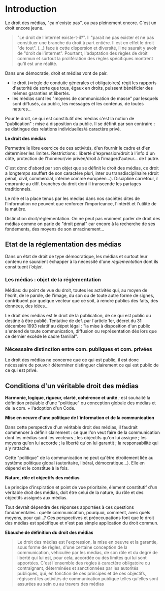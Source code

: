 # Introduction

Le droit des médias, "ça n'existe pas", ou pas pleinement encore. C'est un droit encore jeune.

> "Le droit de l'internet existe-t-il?". Il "parait ne pas exister et ne pas constituer une branche du droit à part entière. Il est en effet le droit "de tout". \(...\) face à cette dispersion et diversité, il ne saurait y avoir de "droit de l'internet". Pourtant, l'adaptation des règles de droit commun et surtout la prolifération des règles spécifiques montrent qu'il est une réalité.

Dans une démocratie, droit et médias vont de pair.

* le droit \(=règle de conduite générales et obligatoires\) régit les rapports d'autorité de sorte que tous, égaux en droits, puissent bénéficier des mêmes garanties et libertés. 
* les médias sont les "moyens de communication de masse" par lesquels sont diffusés, au public, les messages et les contenus, de toutes natures...

Pour le droit, ce qui est constitutif des médias c'est la notion de "publication" : mise à disposition du public. Il se définit par son contraire : se distingue des relations individuelles/à caractère privé.

**Le droit des médias**

Permettre le libre exercice de ces activités, d'en fournir le cadre et d'en déterminer les limites. Restrictions : liberté d'expression/droit à l'info d'un côté, protection de l'honneur/vie privée/droit à l'image/d'auteur... de l'autre.

C'est donc d'abord par son objet que se définit le droit des médias, ce droit a longtemps souffert de son caractère pluri, inter ou transdisciplinaire \(droit pénal, civil, commercial, interne comme européen...\). Discipline carrefour, il emprunte au diff. branches du droit dont il transcende les partages traditionnels.

Le rôle et la place tenus par les médias dans nos sociétés dites de l'information ne peuvent que renforcer l'importeance, l'intérêt et l'utilité de la matière.

Distinction droit/réglementation. On ne peut pas vraiment parler de droit des médias comme on parle de "droit pénal" car encore à la recherche de ses fondements, des moyens de son enracinement...

## Etat de la réglementation des médias

Dans un état de droit de type démocratique, les médias et surtout leur contenu ne sauraient échapper à la nécessité d'une _réglementation_ dont ils constituent _l'objet_.

### Les médias : objet de la réglementation

Médias: du point de vue du droit, toutes les activités qui, au moyen de l'écrit, de le parole, de l'image, du son ou de toute autre forme de signes, contribuent par quelque vecteur que ce soit, à rendre publics des faits, des données, des idées...

Le droit des médias est le droit de la publication, de ce qui est public ou destiné à être publié. Tentative de def. par l'article 1er, décret du 31 décembre 1993 relatif au dépot légal : "la mise à disposition d'un public s'entend de toute communication, diffusion ou représentation dès lors que ce dernier excède le cadre familial".

### Nécessaire distinction entre com. publiques et com. privées

Le droit des médias ne concerne que ce qui est public, il est donc nécessaire de pouvoir déterminer distinguer clairement ce qui est public de ce qui est privé.

## Conditions d'un véritable droit des médias

**Harmonie, logique, rigueur, clarté, cohérence et unité** ; est souhaité la définition préalable d'une "politique" ou conception globale des médias et de la com. + l'adoption d'un Code.

**Mise en oeuvre d'une politique de l'information et de la communication**

Dans cette perspective d'un véritable droit des médias, il faudrait commencer à définir clairement : ce que l'on veut faire de la communication dont les médias sont les vecteurs ; les objectifs qu'on lui assigne ; les moyens qu'on lui accorde ; la liberté qu'on lui garantit ; la responsabilité qui s'y rattache.

Cette "politique" de la communication ne peut qu'être étroitement liée au système politique global \(autoritaire, libéral, démocratique...\). Elle en dépend et le constitue à la fois.

**Nature, rôle et objectifs des médias**

Le principe d'inspiration et point de vue prioritaire, élement constitutif d'un véritable droit des médias, doit être celui de la nature, du rôle et des objectifs assignés aux médias.

Tout devrait dépendre des réponses apportées à ces questions fondamentales : quelle communication, pourquoi, comment, avec quels moyens, pour qui...? Ces perspectives et préoccupations font que le droit des médias est spécifique et n'est pas simple application du droit commun.

**Ebauche de définition du droit des médias**

> Le droit des médias est l'expression, la mise en oeuvre et la garantie, sous forme de règles, d'une certaine conception de la communication, véhiculée par les médias, de son rôle et du degré de liberté qui lui est, pour cela, accordée ou des limites qui lui sont apportées. C'est l'ensemble des règles à caractère obligatoire ou contraignant, déterminées et sanctionnées par les autorités publiques, qui, en fonction de ces principes et de ces objectifs, régissent les activités de communication publique telles qu'elles sont assurées au sein ou au travers des médias

